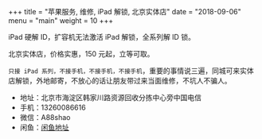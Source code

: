 +++
title = "苹果服务, 维修, iPad 解锁, 北京实体店"
date = "2018-09-06"
menu = "main"
weight = 10
+++

iPad 硬解 ID，扩容机无法激活 iPad 解锁，全系列解 ID 锁。

北京实体店，价格实惠，150 元起，立等可取。

`只接 iPad 系列，不接手机，不接手机，不接手机`，重要的事情说三遍，同城可来实体店解锁，外地邮寄，不放心的话让朋友带过来当面维修，不坑人不骗人。

- 地址：北京市海淀区韩家川路资源回收分拣中心旁中国电信
- 手机：13260086616
- 微信：A88shao
- 闲鱼：[闲鱼地址](https://g.alicdn.com/idleFish-F2e/app-basic/item.html?itemid=568883450291&ut_sk=1.Wg//J0U2dwMDAC9RUxWSBpR2_12431167_1536221548853.Copy.detail.568883450291.426161502&forceFlush=1)
